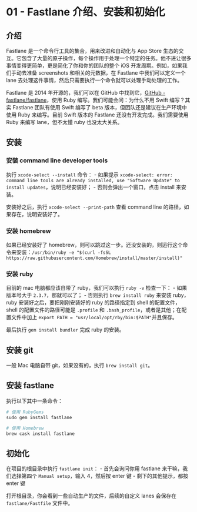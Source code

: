 # 01 - Fastlane 介绍、安装和初始化

## 介绍

Fastlane 是一个命令行工具的集合，用来改进和自动化与 App Store 生态的交互。它包含了大量的原子操作，每个操作用于处理一个特定的任务。他不进让很多事情变得更简单，更是简化了你和你的团队的整个 iOS 开发周期。例如，如果我们手动去准备 screenshots 和相关的元数据，在 Fastlane 中我们可以定义一个 lane 去处理这件事情，然后只需要执行一个命令就可以处理手动处理的工作。

Fastlane 是 2014 年开源的，我们可以在 GitHub 中找到它，[GitHub - fastlane/fastlane](https://github.com/fastlane/fastlane)，使用 Ruby 编写。我们可能会问：为什么不用 Swift 编写？其实 Fastlane 团队有使用 Swift 编写了 beta 版本，但团队还是建议在生产环境中使用 Ruby 来编写。目前 Swift 版本的 Fastlane 还没有开发完成。我们需要使用 Ruby 来编写 lane，但不太懂 ruby 也没太大关系。

## 安装

### 安装 command line developer tools

执行 `xcode-select --install` 命令：
	- 如果提示 `xcode-select: error: command line tools are already installed, use "Software Update" to install updates`，说明已经安装好；
	- 否则会弹出一个窗口，点击 install 来安装。

安装好之后，执行 `xcode-select --print-path` 查看 command line 的路径，如果存在，说明安装好了。

### 安装 homebrew

如果已经安装好了 homebrew，则可以跳过这一步。还没安装的，则运行这个命令来安装：`/usr/bin/ruby -e "$(curl -fsSL https://raw.githubusercontent.com/Homebrew/install/master/install)"`

### 安装 ruby

目前的 mac 电脑都应该自带了 ruby，我们可以执行 `ruby -v` 检查一下：
	- 如果版本号大于 `2.3.7`，那就可以了；
	- 否则执行 `brew install ruby` 来安装 ruby，ruby 安装好之后，要把刚刚安装好的 ruby 的路径指定到 shell 的配置文件，shell 的配置文件的路径可能是 `.profile` 和 `.bash_profile`，或者是其他；在配置文件中加上 `export PATH = "usr/local/opt/rby/bin:$PATH"`并且保存。 

最后执行 `gem install bundler` 完成 ruby 的安装。

## 安装 git

一般 Mac 电脑自带 git，如果没有的，执行 `brew install git`。

## 安装 fastlane

执行以下其中一条命令：

```ruby
# 使用 RubyGems
sudo gem install fastlane

# 使用 Homebrew
brew cask install fastlane
```

## 初始化

在项目的根目录中执行 `fastlane init`：
	- 首先会询问你用 fastlane 来干嘛，我们选择第四个 `Manual setup`，输入 4，然后按 enter 键
	- 剩下的其他提示，都按 enter 键

打开根目录，你会看到一些自动生产的文件，后续的自定义 lanes 会保存在 `fastlane/Fastfile` 文件中。